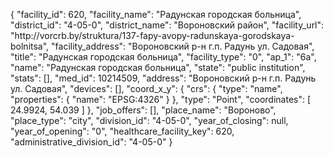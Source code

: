 {
    "facility_id": 620,
    "facility_name": "Радунская городская больница",
    "district_id": "4-05-0",
    "district_name": "Вороновский район",
    "facility_url": "http:\/\/vorcrb.by\/struktura\/137-fapy-avopy-radunskaya-gorodskaya-bolnitsa",
    "facility_address": "Вороновский р-н г.п. Радунь ул. Садовая",
    "title": "Радунская городская больница",
    "facility_type": "0",
    "ap_1": "6а",
    "name": "Радунская городская больница",
    "state": "public institution",
    "stats": [],
    "med_id": 10214509,
    "address": "Вороновский р-н г.п. Радунь ул. Садовая",
    "devices": [],
    "coord_x_y": {
        "crs": {
            "type": "name",
            "properties": {
                "name": "EPSG:4326"
            }
        },
        "type": "Point",
        "coordinates": [
            24.9924,
            54.039
        ]
    },
    "job_offers": [],
    "place_name": "Вороново",
    "place_type": "city",
    "division_id": "4-05-0",
    "year_of_closing": null,
    "year_of_opening": "0",
    "healthcare_facility_key": 620,
    "administrative_division_id": "4-05-0"
}